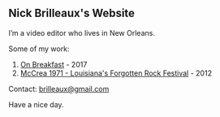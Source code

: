 ## Nick Brilleaux's Website


I’m a video editor who lives in New Orleans. 

Some of my work:

1. [On Breakfast](https://vimeo.com/222743782) - 2017
2. [McCrea 1971 - Louisiana's Forgotten Rock Festival](http://www.mccrea1971.com/) - 2012


Contact: brilleaux@gmail.com

Have a nice day.
